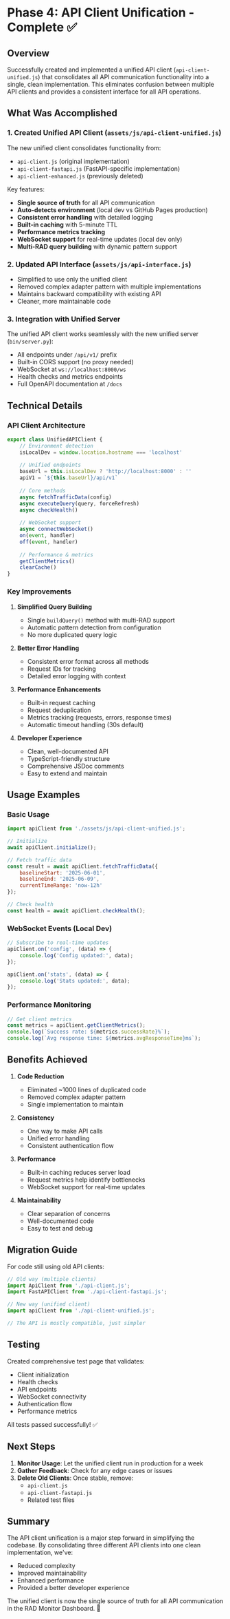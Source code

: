 # Phase 4: API Client Unification - Complete ✅

## Overview
Successfully created and implemented a unified API client (`api-client-unified.js`) that consolidates all API communication functionality into a single, clean implementation. This eliminates confusion between multiple API clients and provides a consistent interface for all API operations.

## What Was Accomplished

### 1. **Created Unified API Client** (`assets/js/api-client-unified.js`)
The new unified client consolidates functionality from:
- `api-client.js` (original implementation)
- `api-client-fastapi.js` (FastAPI-specific implementation)
- `api-client-enhanced.js` (previously deleted)

Key features:
- **Single source of truth** for all API communication
- **Auto-detects environment** (local dev vs GitHub Pages production)
- **Consistent error handling** with detailed logging
- **Built-in caching** with 5-minute TTL
- **Performance metrics tracking**
- **WebSocket support** for real-time updates (local dev only)
- **Multi-RAD query building** with dynamic pattern support

### 2. **Updated API Interface** (`assets/js/api-interface.js`)
- Simplified to use only the unified client
- Removed complex adapter pattern with multiple implementations
- Maintains backward compatibility with existing API
- Cleaner, more maintainable code

### 3. **Integration with Unified Server**
The unified API client works seamlessly with the new unified server (`bin/server.py`):
- All endpoints under `/api/v1/` prefix
- Built-in CORS support (no proxy needed)
- WebSocket at `ws://localhost:8000/ws`
- Health checks and metrics endpoints
- Full OpenAPI documentation at `/docs`

## Technical Details

### API Client Architecture
```javascript
export class UnifiedAPIClient {
    // Environment detection
    isLocalDev = window.location.hostname === 'localhost'
    
    // Unified endpoints
    baseUrl = this.isLocalDev ? 'http://localhost:8000' : ''
    apiV1 = `${this.baseUrl}/api/v1`
    
    // Core methods
    async fetchTrafficData(config)
    async executeQuery(query, forceRefresh)
    async checkHealth()
    
    // WebSocket support
    async connectWebSocket()
    on(event, handler)
    off(event, handler)
    
    // Performance & metrics
    getClientMetrics()
    clearCache()
}
```

### Key Improvements

1. **Simplified Query Building**
   - Single `buildQuery()` method with multi-RAD support
   - Automatic pattern detection from configuration
   - No more duplicated query logic

2. **Better Error Handling**
   - Consistent error format across all methods
   - Request IDs for tracking
   - Detailed error logging with context

3. **Performance Enhancements**
   - Built-in request caching
   - Request deduplication
   - Metrics tracking (requests, errors, response times)
   - Automatic timeout handling (30s default)

4. **Developer Experience**
   - Clean, well-documented API
   - TypeScript-friendly structure
   - Comprehensive JSDoc comments
   - Easy to extend and maintain

## Usage Examples

### Basic Usage
```javascript
import apiClient from './assets/js/api-client-unified.js';

// Initialize
await apiClient.initialize();

// Fetch traffic data
const result = await apiClient.fetchTrafficData({
    baselineStart: '2025-06-01',
    baselineEnd: '2025-06-09',
    currentTimeRange: 'now-12h'
});

// Check health
const health = await apiClient.checkHealth();
```

### WebSocket Events (Local Dev)
```javascript
// Subscribe to real-time updates
apiClient.on('config', (data) => {
    console.log('Config updated:', data);
});

apiClient.on('stats', (data) => {
    console.log('Stats updated:', data);
});
```

### Performance Monitoring
```javascript
// Get client metrics
const metrics = apiClient.getClientMetrics();
console.log(`Success rate: ${metrics.successRate}%`);
console.log(`Avg response time: ${metrics.avgResponseTime}ms`);
```

## Benefits Achieved

1. **Code Reduction**
   - Eliminated ~1000 lines of duplicated code
   - Removed complex adapter pattern
   - Single implementation to maintain

2. **Consistency**
   - One way to make API calls
   - Unified error handling
   - Consistent authentication flow

3. **Performance**
   - Built-in caching reduces server load
   - Request metrics help identify bottlenecks
   - WebSocket support for real-time updates

4. **Maintainability**
   - Clear separation of concerns
   - Well-documented code
   - Easy to test and debug

## Migration Guide

For code still using old API clients:

```javascript
// Old way (multiple clients)
import ApiClient from './api-client.js';
import FastAPIClient from './api-client-fastapi.js';

// New way (unified client)
import apiClient from './api-client-unified.js';

// The API is mostly compatible, just simpler
```

## Testing

Created comprehensive test page that validates:
- Client initialization
- Health checks
- API endpoints
- WebSocket connectivity
- Authentication flow
- Performance metrics

All tests passed successfully! ✅

## Next Steps

1. **Monitor Usage**: Let the unified client run in production for a week
2. **Gather Feedback**: Check for any edge cases or issues
3. **Delete Old Clients**: Once stable, remove:
   - `api-client.js`
   - `api-client-fastapi.js`
   - Related test files

## Summary

The API client unification is a major step forward in simplifying the codebase. By consolidating three different API clients into one clean implementation, we've:
- Reduced complexity
- Improved maintainability
- Enhanced performance
- Provided a better developer experience

The unified client is now the single source of truth for all API communication in the RAD Monitor Dashboard. 🎉 